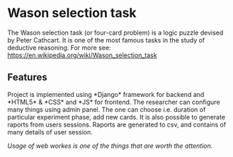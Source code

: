 <h1> Wason selection task </h1>

The Wason selection task (or four-card problem) is a logic puzzle devised by Peter Cathcart.
It is one of the most famous tasks in the study of deductive reasoning. For more see: https://en.wikipedia.org/wiki/Wason_selection_task

<h2> Features </h2>
Project is implemented using *Django* framework for backend and *HTML5* & *CSS* and *JS* for frontend. The researcher can configure many things using admin panel. The one can choose i.e.
duration of particular experiment phase, add new cards. It is also possible to generate raports from users sessions. Raports are generated to csv, and contains of many details of user session.

*Usage of *web workes* is one of the things that are worth the attention.*


